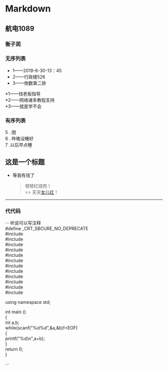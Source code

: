 # Markdown  
## 航电1089  
### 衡子润    

### 无序列表       
* 1——2019-6-30-13：45     
* 2——行政楼526    
* 3——倒数第二排     

*1——钱老板指导       
*2——网络诸多教程支持     
*3——就是学不会      

### 有序列表     
5 . 困     
6 . 昨晚没睡好       
7  .以后早点睡         

## 这是一个标题      
* 等我有钱了     
     > 顿顿红烧肉！       
     	>> 天天[女儿红](https://www.baidu.com)！       

***************************************************         
###  代代码     
···     听说可以写注释    
#define _CRT_SBCURE_NO_DEPRECATE      
#include <set>    
#include <cmath>     
#include <queue>       
#include <stack>          
#include <vector>         
#include <string>                   
#include <cstdio>         
#include <cstdlib>        
#include <cstring>       
#include <iostream>          
#include <algorithm>        
#include <functional>       

using namespace std;    

int main ()      
{        
    int a,b;            
while(scanf("%d%d",&a,&b)!=EOF)       
{        
    printf("%d\n",a+b);        
}             
return 0;      
}        
 
···        

